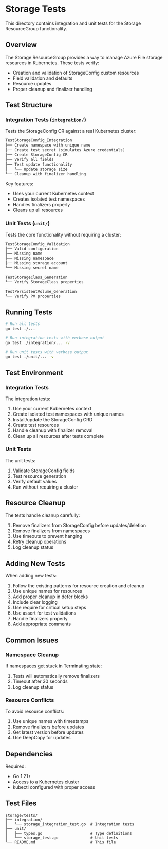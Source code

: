 # Storage Tests

This directory contains integration and unit tests for the Storage ResourceGroup functionality.

## Overview

The Storage ResourceGroup provides a way to manage Azure File storage resources in Kubernetes. These tests verify:
- Creation and validation of StorageConfig custom resources
- Field validation and defaults
- Resource updates
- Proper cleanup and finalizer handling

## Test Structure

### Integration Tests (`integration/`)
Tests the StorageConfig CR against a real Kubernetes cluster:
```go
TestStorageConfig_Integration
├── Create namespace with unique name
├── Create test secret (simulates Azure credentials)
├── Create StorageConfig CR
├── Verify all fields
├── Test update functionality
│   └── Update storage size
└── Cleanup with finalizer handling
```

Key features:
- Uses your current Kubernetes context
- Creates isolated test namespaces
- Handles finalizers properly
- Cleans up all resources

### Unit Tests (`unit/`)
Tests the core functionality without requiring a cluster:
```go
TestStorageConfig_Validation
├── Valid configuration
├── Missing name
├── Missing namespace
├── Missing storage account
└── Missing secret name

TestStorageClass_Generation
└── Verify StorageClass properties

TestPersistentVolume_Generation
└── Verify PV properties
```

## Running Tests

```bash
# Run all tests
go test ./...

# Run integration tests with verbose output
go test ./integration/... -v

# Run unit tests with verbose output
go test ./unit/... -v
```

## Test Environment

### Integration Tests
The integration tests:
1. Use your current Kubernetes context
2. Create isolated test namespaces with unique names
3. Install/update the StorageConfig CRD
4. Create test resources
5. Handle cleanup with finalizer removal
6. Clean up all resources after tests complete

### Unit Tests
The unit tests:
1. Validate StorageConfig fields
2. Test resource generation
3. Verify default values
4. Run without requiring a cluster

## Resource Cleanup

The tests handle cleanup carefully:
1. Remove finalizers from StorageConfig before updates/deletion
2. Remove finalizers from namespaces
3. Use timeouts to prevent hanging
4. Retry cleanup operations
5. Log cleanup status

## Adding New Tests

When adding new tests:
1. Follow the existing patterns for resource creation and cleanup
2. Use unique names for resources
3. Add proper cleanup in defer blocks
4. Include clear logging
5. Use require for critical setup steps
6. Use assert for test validations
7. Handle finalizers properly
8. Add appropriate comments

## Common Issues

### Namespace Cleanup
If namespaces get stuck in Terminating state:
1. Tests will automatically remove finalizers
2. Timeout after 30 seconds
3. Log cleanup status

### Resource Conflicts
To avoid resource conflicts:
1. Use unique names with timestamps
2. Remove finalizers before updates
3. Get latest version before updates
4. Use DeepCopy for updates

## Dependencies

Required:
- Go 1.21+
- Access to a Kubernetes cluster
- kubectl configured with proper access

## Test Files

```
storage/tests/
├── integration/
│   └── storage_integration_test.go  # Integration tests
├── unit/
│   ├── types.go                     # Type definitions
│   └── storage_test.go              # Unit tests
└── README.md                        # This file
``` 